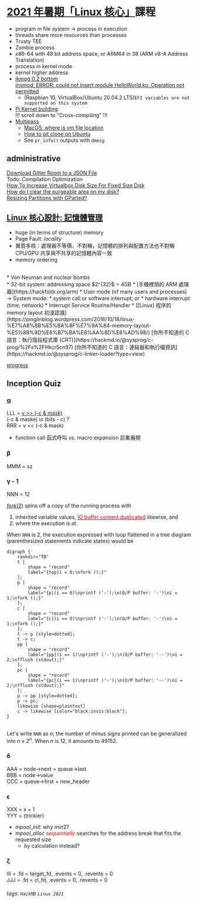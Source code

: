 # [2021 年暑期「Linux 核心」](https://hackmd.io/@sysprog/linux2021-summer/https%3A%2F%2Fhackmd.io%2F%40sysprog%2FSyM7Y6e6u)課程  

* program in file system → process in execution  
* threads share more resources than processes  
* Trusty TEE  
* Zombie process  
* x86-64 with 48 bit address space, or ARM64 in 38 (ARM v8-A Address Translation)  
* process in kernel mode  
* kernel higher address  
* [lkmpg 0.2 bottom](https://github.com/gnab/rtl8812au/issues/147)  
  [insmod: ERROR: could not insert module HelloWorld.ko: Operation not permitted](https://askubuntu.com/questions/762254/why-do-i-get-required-key-not-available-when-install-3rd-party-kernel-modules)  
  * (Raspbian 10, VirtualBox/Ubuntu 20.04.2 LTS)```EFI variables are not supported on this system```  
* [Pi Kernel building](https://www.raspberrypi.org/documentation/linux/kernel/configuring.md):<br>!!! scroll down to "Cross-compiling" !!!  
* [Multipass](https://www.techrepublic.com/article/multipass-is-a-new-tool-for-launching-virtual-machines/)  
  * [MacOS: where is vm file location](https://github.com/canonical/multipass/issues/1263)
  * [How to git clone on Ubuntu](https://www.theserverside.com/blog/Coffee-Talk-Java-News-Stories-and-Opinions/How-to-git-clone-on-Ubuntu-with-GitLab-and-GitHub)  
  * See ```pr_info()``` outputs with ```dmesg```

## administrative  

[Download Gitter Room to a JSON File](https://medium.com/geekculture/download-gitter-room-to-a-json-file-ee69417a6b49)  
Todo: Compilation Optimization  
[How To Increase Virtualbox Disk Size For Fixed Size Disk](https://www.linuxbabe.com/virtualbox/how-to-increase-virtualbox-disk-size-for-fixed-size-disks)  
[How do I clear the purgeable area on my disk?](https://apple.stackexchange.com/questions/254676/how-do-i-clear-the-purgeable-area-on-my-disk)  
[Resizing Partitions with GParted!!](https://www.youtube.com/watch?v=kkhM5XoN9uc)  

## [Linux 核心設計: 記憶體管理](https://hackmd.io/@sysprog/linux-memory?type=view)

* huge (in terms of structure) memory  
* Page Fault: *locality*  
* 異質多核：處理器不等價、不對稱，記憶體的排列與配置方法也不對稱
  CPU/GPU 共享與不共享的記憶體內容ㄧ致  
* memory ordering  
<br/>  
* Von Neuman and nuclear bombs  
<br/>  
* 32-bit system: addressing space $2^{32}$ = 4GB  
* [手機裡頭的 ARM 處理器](https://hackfoldr.org/arm)  
* User mode (of many users and processes) → System mode: 
  * system call or software interrupt, or  
  * hardware interrupt (time, network)  
    * Interrupt Service Routine/Handler  
* [[Linux] 程序的 memory layout 初淺認識](https://pinglinblog.wordpress.com/2016/10/18/linux-%E7%A8%8B%E5%BA%8F%E7%9A%84-memory-layout-%E5%88%9D%E6%B7%BA%E8%AA%8D%E8%AD%98/)  
  [你所不知道的 C 語言：執行階段程式庫 (CRT)](https://hackmd.io/@sysprog/c-prog/%2Fs%2FHkcr5cn97)  
  [你所不知道的 C 語言：連結器和執行檔資訊](https://hackmd.io/@sysprog/c-linker-loader?type=view)  
  
[progress](https://youtu.be/kY3g2r03erk?list=PL6S9AqLQkFpongEA75M15_BlQBC9rTdd8&t=2753)

## Inception Quiz  

### [α](https://stackoverflow.com/questions/776508/best-practices-for-circular-shift-rotate-operations-in-c)

LLL = [v >> (-c & mask)](https://en.wikipedia.org/wiki/Circular_shift)  
(-c & maske) is (bits - c) ?  
RRR = v << (-c & mask)

* function call 函式呼叫 vs. macro expansion 巨集展開

### β

MMM = sz

### γ - 1

NNN = 12

[$fork(2)$](https://man7.org/linux/man-pages/man2/fork.2.html) spins off a copy of the running process with

1. inherited variable values, [<font color="red">IO buffer content duplicated</font>](https://stackoverflow.com/questions/11346131/buffering-mechanism-when-fork-is-used-in-c) likewise, and  
2. where the execution is at.
  
When ``NNN`` is 2, the execution expressed with loop flattened in a tree diagram (parenthesized statements indicate states) would be  

```graphviz
digraph {
    rankdir="TB"
    t [
        shape = "record"
        label="{top|i = 0;\nfork ();}"
    ];
    p [
        shape = "record"
        label="{p|(i == 0)\nprintf ('-');\n(O/P buffer: '-')\ni = 1;\nfork ();}"
    ];
    c [
        shape = "record"
        label="{c|(i == 0)\nprintf ('-');\n(O/P buffer: '-')\ni = 1;\nfork ();}"
    ];
    t -> p [style=dotted];
    t -> c;
    pp [
        shape = "record"
        label="{pp|(i == 1)\nprintf ('-');\n(O/P buffer: '--')\ni = 2;\nfflush (stdout);}"
    ];
    pc [
        shape = "record"
        label="{pc|(i == 1)\nprintf ('-');\n(O/P buffer: '--')\ni = 2;\nfflush (stdout);}"
    ];
    p -> pp [style=dotted];
    p -> pc;
    likewise [shape=plaintext]
    c -> likewise [color="black:invis:black"];
}
```

&nbsp;  
Let's write ``NNN`` as $n$; the number of minus signs printed can be generalized into $n\times2^n$. When $n$ is $12$, it amounts to $49152$.

### δ

AAA = node->next = queue->last  
BBB = node->value  
CCC = queue->first = new_header

### ϵ

XXX = x + 1  
YYY = (trickier)

* $mpool\_init$: why $min2$?
* $mpool\_alloc$ <font color="red">*sequentially*</font> searches for the address break that fits the requested size
  * by calculation instead?

### ζ

III = .fd = target_fd, .events = 0, .revents = 0  
JJJ = .fd = cl_fd, .events = 0, .revents = 0  

###### tags: `HackMD` `Linux 2021`  
